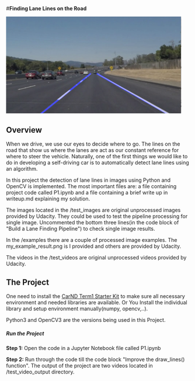 #**Finding Lane Lines on the Road**

<img src="examples/my_example_result.png" width="480" alt="Combined Image" />

Overview
---

When we drive, we use our eyes to decide where to go.  The lines on the road that show us where the lanes are act as our constant reference for where to steer the vehicle.  Naturally, one of the first things we would like to do in developing a self-driving car is to automatically detect lane lines using an algorithm.

In this project the detection of lane lines in images using Python and OpenCV is implemented. The most important files are: a file containing project code called P1.ipynb and a file containing a brief write up in writeup.md explaining my solution.

The images located in the /test_images are original unprocessed images provided by Udacity. They could be used to test the pipeline processing for single image. Uncommented the bottom three lines(in the code block of "Build a Lane Finding Pipeline") to check single image results.

In the /examples there are a couple of processed image examples. The my_example_result.png is I provided and others are provided by Udacity.

The videos in the /test_videos are original unprocessed videos provided by Udacity.


The Project
---

One need to install the [CarND Term1 Starter Kit](https://github.com/udacity/CarND-Term1-Starter-Kit/blob/master/README.md) to make sure all necessary environment and needed libraries are available. Or You Install the individual library and setup environment manually(numpy, opencv,..).

Python3 and OpenCV3 are the versions being used in this Project.


##### Run the Project
**Step 1:** Open the code in a Jupyter Notebook file called P1.ipynb

**Step 2:** Run through the code till the code block "Improve the draw_lines() function".  The output of the project are two videos located in /test_video_output directory.
